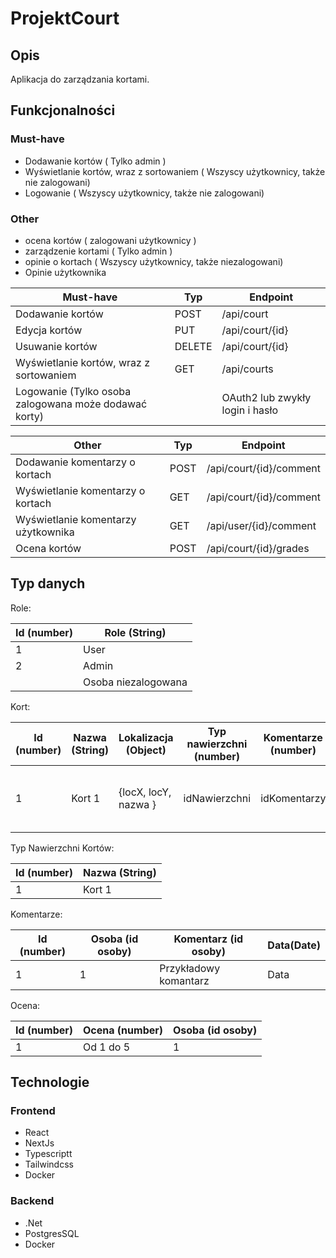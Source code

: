 # ProjektCourt
## Opis
Aplikacja do zarządzania kortami.

## Funkcjonalności
### Must-have
- Dodawanie kortów ( Tylko admin )
- Wyświetlanie kortów, wraz z sortowaniem ( Wszyscy użytkownicy, także nie zalogowani)
- Logowanie ( Wszyscy użytkownicy, także nie zalogowani)

### Other
- ocena kortów ( zalogowani użytkownicy )
- zarządzenie kortami ( Tylko admin )
- opinie o kortach ( Wszyscy użytkownicy, także niezalogowani)
- Opinie użytkownika

| **Must-have**                                         | **Typ**   | **Endpoint**                    |
|-------------------------------------------------------|-----------|---------------------------------|
| Dodawanie kortów                                      | POST      | /api/court                      |
| Edycja kortów                                         | PUT       | /api/court/{id}                 |
| Usuwanie kortów                                       | DELETE    | /api/court/{id}                 |
| Wyświetlanie kortów, wraz z sortowaniem               | GET       | /api/courts                     |
| Logowanie (Tylko osoba zalogowana może dodawać korty) |           | OAuth2 lub zwykły login i hasło |


| **Other**                           | **Typ**   | **Endpoint**            |
|-------------------------------------|-----------|-------------------------|
| Dodawanie komentarzy o kortach      | POST      | /api/court/{id}/comment | 
| Wyświetlanie komentarzy o kortach   | GET       | /api/court/{id}/comment |
| Wyświetlanie komentarzy użytkownika | GET       | /api/user/{id}/comment  |
| Ocena kortów                        | POST      | /api/court/{id}/grades  |


## Typ danych

Role:

| **Id (number)**      | **Role (String)**   |
|----------------------|---------------------|
| 1                    | User                |
| 2                    | Admin               |
|                      | Osoba niezalogowana |

Kort:

| **Id (number)**     | **Nazwa (String)**  | **Lokalizacja (Object)**  | **Typ nawierzchni (number)**  | **Komentarze (number)**            | **Ocena (Object)**                           |
|---------------------|---------------------|---------------------------|-------------------------------|------------------------------------|----------------------------------------------|
| 1                   | Kort 1              |  {locX, locY, nazwa }     | idNawierzchni                 | idKomentarzy                       |  {grade1, grade2, grade3, grade4, grade5 }   |


Typ Nawierzchni Kortów:

| **Id (number)**    | **Nazwa (String)**  |
|--------------------|---------------------|
| 1                  | Kort 1              |

Komentarze:

| **Id (number)**      | **Osoba (id osoby)**  | **Komentarz (id osoby)**  | **Data(Date)**  |
|----------------------|-----------------------|---------------------------|-----------------|
| 1                    | 1                     | Przykładowy komantarz     | Data            |

Ocena:

| **Id (number)**     | **Ocena (number)**  | **Osoba (id osoby)**  |
|---------------------|---------------------|-----------------------|
| 1                   | Od 1 do 5           | 1                     |

## Technologie
### Frontend
- React
- NextJs
- Typescriptt
- Tailwindcss
- Docker

### Backend
- .Net
- PostgresSQL
- Docker

